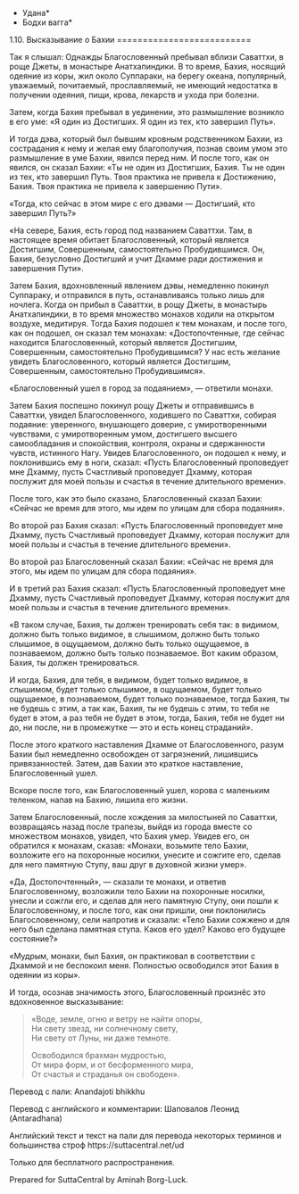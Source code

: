 * Удана*
* Бодхи вагга*

1\.10\. Высказывание о Бахии
\=\=\=\=\=\=\=\=\=\=\=\=\=\=\=\=\=\=\=\=\=\=\=\=\=\=

Так я слышал: Однажды Благословенный пребывал вблизи Саваттхи, в роще Джеты, в монастыре Анатхапиндики\. В то время, Бахия, носящий одеяние из коры, жил около Суппараки, на берегу океана, популярный, уважаемый, почитаемый, прославляемый, не имеющий недостатка в получении одеяния, пищи, крова, лекарств и ухода при болезни\.

Затем, когда Бахия пребывал в уединении, это размышление возникло в его уме: «Я один из Достигших\. Я один из тех, кто завершил Путь»\.

И тогда дэва, который был бывшим кровным родственником Бахии, из сострадания к нему и желая ему благополучия, познав своим умом это размышление в уме Бахии, явился перед ним\. И после того, как он явился, он сказал Бахии: «Ты не один из Достигших, Бахия\. Ты не один из тех, кто завершил Путь\. Твоя практика не привела к Достижению, Бахия\. Твоя практика не привела к завершению Пути»\.

«Тогда, кто сейчас в этом мире с его дэвами — Достигший, кто завершил Путь?»

«На севере, Бахия, есть город под названием Саваттхи\. Там, в настоящее время обитает Благословенный, который является Достигшим, Совершенным, самостоятельно Пробудившимся\. Он, Бахия, безусловно Достигший и учит Дхамме ради достижения и завершения Пути»\.

Затем Бахия, вдохновленный явлением дэвы, немедленно покинул Суппараку, и отправился в путь, останавливаясь только лишь для ночлега\. Когда он прибыл в Саваттхи, в рощу Джеты, в монастырь Анатхапиндики, в то время множество монахов ходили на открытом воздухе, медитируя\. Тогда Бахия подошел к тем монахам, и после того, как он подошел, он сказал тем монахам: «Достопочтенные, где сейчас находится Благословенный, который является Достигшим, Совершенным, самостоятельно Пробудившимся? У нас есть желание увидеть Благословенного, который является Достигшим, Совершенным, самостоятельно Пробудившимся»\.

«Благословенный ушел в город за подаянием», — ответили монахи\.

Затем Бахия поспешно покинул рощу Джеты и отправившись в Саваттхи, увидел Благословенного, ходившего по Саваттхи, собирая подаяние: уверенного, внушающего доверие, с умиротворенными чувствами, с умиротворенным умом, достигшего высшего самообладания и спокойствия, контроля, охраны и сдержанности чувств, истинного Нагу\. Увидев Благословенного, он подошел к нему, и поклонившись ему в ноги, сказал: «Пусть Благословенный проповедует мне Дхамму, пусть Счастливый проповедует Дхамму, которая послужит для моей пользы и счастья в течение длительного времени»\.

После того, как это было сказано, Благословенный сказал Бахии: «Сейчас не время для этого, мы идем по улицам для сбора подаяния»\.

Во второй раз Бахия сказал: «Пусть Благословенный проповедует мне Дхамму, пусть Счастливый проповедует Дхамму, которая послужит для моей пользы и счастья в течение длительного времени»\.

Во второй раз Благословенный сказал Бахии: «Сейчас не время для этого, мы идем по улицам для сбора подаяния»\.

И в третий раз Бахия сказал: «Пусть Благословенный проповедует мне Дхамму, пусть Счастливый проповедует Дхамму, которая послужит для моей пользы и счастья в течение длительного времени»\.

«В таком случае, Бахия, ты должен тренировать себя так: в видимом, должно быть только видимое, в слышимом, должно быть только слышимое, в ощущаемом, должно быть только ощущаемое, в познаваемом, должно быть только познаваемое\. Вот каким образом, Бахия, ты должен тренироваться\.

И когда, Бахия, для тебя, в видимом, будет только видимое, в слышимом, будет только слышимое, в ощущаемом, будет только ощущаемое, в познаваемом, будет только познаваемое, тогда Бахия, ты не будешь с этим, а так как, Бахия, ты не будешь с этим, то тебя не будет в этом, а раз тебя не будет в этом, тогда, Бахия, тебя не будет ни до, ни после, ни в промежутке — это и есть конец страданий»\.

После этого краткого наставления Дхамме от Благословенного, разум Бахии был немедленно освобожден от загрязнений, лишившись привязанностей\. Затем, дав Бахии это краткое наставление, Благословенный ушел\.

Вскоре после того, как Благословенный ушел, корова с маленьким теленком, напав на Бахию, лишила его жизни\.

Затем Благословенный, после хождения за милостыней по Саваттхи, возвращаясь назад после трапезы, выйдя из города вместе со множеством монахов, увидел, что Бахия умер\. Увидев его, он обратился к монахам, сказав: «Монахи, возьмите тело Бахии, возложите его на похоронные носилки, унесите и сожгите его, сделав для него памятную Ступу, ваш друг в духовной жизни умер»\.

«Да, Достопочтенный», — сказали те монахи, и ответив Благословенному, возложили тело Бахии на похоронные носилки, унесли и сожгли его, и сделав для него памятную Ступу, они пошли к Благословенному, и после того, как они пришли, они поклонились Благословенному, сели напротив и сказали: «Тело Бахии сожжено и для него был сделана памятная ступа\. Каков его удел? Каково его будущее состояние?»

«Мудрым, монахи, был Бахия, он практиковал в соответствии с Дхаммой и не беспокоил меня\. Полностью освободился этот Бахия в одеянии из коры»\.

И тогда, осознав значимость этого, Благословенный произнёс это вдохновенное высказывание:

> «Воде, земле, огню и ветру не найти опоры,  
> Ни свету звезд, ни солнечному свету,  
> Ни свету от Луны, ни даже темноте\.
>
> Освободился брахман мудростью,  
> От мира форм, и от бесформенного мира,  
> От счастья и страданья он свободен»\.

Перевод с пали: Anandajoti bhikkhu

Перевод с английского и комментарии: Шаповалов Леонид \(Antaradhana\)

Английский текст и текст на пали для перевода некоторых терминов и большинства строф https://suttacentral\.net/ud

  

Только для бесплатного распространения\.

  

Prepared for SuttaCentral by Aminah Borg\-Luck\.